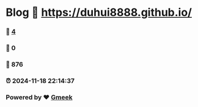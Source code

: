 # Blog :link: https://duhui8888.github.io/ 
### :page_facing_up: [4](https://duhui8888.github.io//tag.html) 
### :speech_balloon: 0 
### :hibiscus: 876 
### :alarm_clock: 2024-11-18 22:14:37 
### Powered by :heart: [Gmeek](https://github.com/Meekdai/Gmeek)
